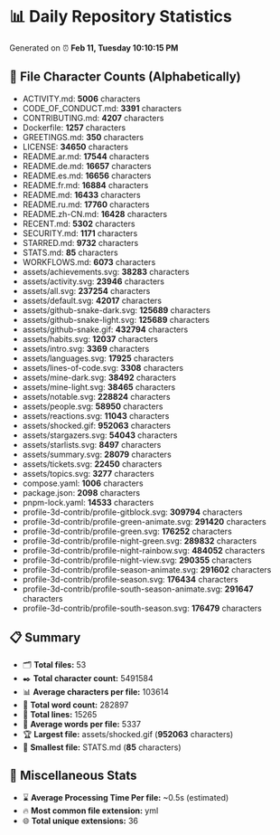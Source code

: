 # 📊 Daily Repository Statistics
Generated on ⏰ **Feb 11, Tuesday 10:10:15 PM**

## 📂 File Character Counts (Alphabetically)
- ACTIVITY.md: **5006** characters
- CODE_OF_CONDUCT.md: **3391** characters
- CONTRIBUTING.md: **4207** characters
- Dockerfile: **1257** characters
- GREETINGS.md: **350** characters
- LICENSE: **34650** characters
- README.ar.md: **17544** characters
- README.de.md: **16657** characters
- README.es.md: **16656** characters
- README.fr.md: **16884** characters
- README.md: **16433** characters
- README.ru.md: **17760** characters
- README.zh-CN.md: **16428** characters
- RECENT.md: **5302** characters
- SECURITY.md: **1171** characters
- STARRED.md: **9732** characters
- STATS.md: **85** characters
- WORKFLOWS.md: **6073** characters
- assets/achievements.svg: **38283** characters
- assets/activity.svg: **23946** characters
- assets/all.svg: **237254** characters
- assets/default.svg: **42017** characters
- assets/github-snake-dark.svg: **125689** characters
- assets/github-snake-light.svg: **125689** characters
- assets/github-snake.gif: **432794** characters
- assets/habits.svg: **12037** characters
- assets/intro.svg: **3369** characters
- assets/languages.svg: **17925** characters
- assets/lines-of-code.svg: **3308** characters
- assets/mine-dark.svg: **38492** characters
- assets/mine-light.svg: **38465** characters
- assets/notable.svg: **228824** characters
- assets/people.svg: **58950** characters
- assets/reactions.svg: **11043** characters
- assets/shocked.gif: **952063** characters
- assets/stargazers.svg: **54043** characters
- assets/starlists.svg: **8497** characters
- assets/summary.svg: **28079** characters
- assets/tickets.svg: **22450** characters
- assets/topics.svg: **3277** characters
- compose.yaml: **1006** characters
- package.json: **2098** characters
- pnpm-lock.yaml: **14533** characters
- profile-3d-contrib/profile-gitblock.svg: **309794** characters
- profile-3d-contrib/profile-green-animate.svg: **291420** characters
- profile-3d-contrib/profile-green.svg: **176252** characters
- profile-3d-contrib/profile-night-green.svg: **289832** characters
- profile-3d-contrib/profile-night-rainbow.svg: **484052** characters
- profile-3d-contrib/profile-night-view.svg: **290355** characters
- profile-3d-contrib/profile-season-animate.svg: **291602** characters
- profile-3d-contrib/profile-season.svg: **176434** characters
- profile-3d-contrib/profile-south-season-animate.svg: **291647** characters
- profile-3d-contrib/profile-south-season.svg: **176479** characters

## 📋 Summary
- 🗂️ **Total files:** 53
- ✒️ **Total character count:** 5491584
- 📊 **Average characters per file:** 103614
- 📝 **Total word count:** 282897
- 🧾 **Total lines:** 15265
- 📐 **Average words per file:** 5337
- 🏆 **Largest file:** assets/shocked.gif (**952063** characters)
- 🥉 **Smallest file:** STATS.md (**85** characters)

## 🌟 Miscellaneous Stats
- ⌛ **Average Processing Time Per file:** ~0.5s (estimated)
- 🔥 **Most common file extension:** yml
- 🌐 **Total unique extensions:** 36
